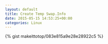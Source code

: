 ```yaml
---
layout: default                                                                                                              
title: Create Temp Swap.Info                                                                                                                       
date: 2015-05-15 14:53:25+00:00                                                                                                                        
categories: Linux                                                                                                                
---                                                                                                                              
```


{% gist makeittotop/083e815a9e28e28922c5 %}                                                                                                           

